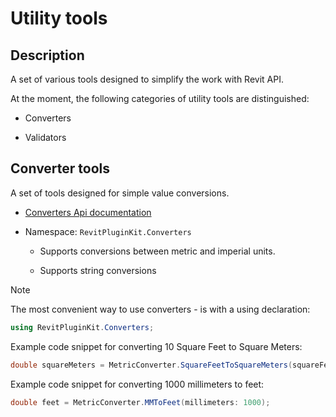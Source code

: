 
# Utility tools

## Description

A set of various tools designed to simplify the work with Revit API.

At the moment, the following categories of utility tools are distinguished:

* Converters

* Validators

## Converter tools

A set of tools designed for simple value conversions.

* [Converters Api documentation](https://izchomatik.github.io/RevitPluginKit/api/RevitPluginKit.Converters.html)

* Namespace: `RevitPluginKit.Converters`

	* Supports conversions between metric and imperial units.

	* Supports string conversions

> [!NOTE]
>
> The most convenient way to use converters - is with a using declaration:
>
> ```csharp
> using RevitPluginKit.Converters;
> ```

Example code snippet for converting 10 Square Feet to Square Meters:

```csharp
double squareMeters = MetricConverter.SquareFeetToSquareMeters(squareFeet: 10);
```

Example code snippet for converting 1000 millimeters to feet:

```csharp
double feet = MetricConverter.MMToFeet(millimeters: 1000);
```
